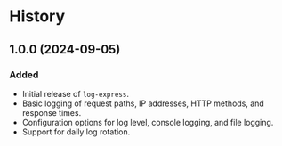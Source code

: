 # History

## 1.0.0 (2024-09-05)

### Added

- Initial release of `log-express`.
- Basic logging of request paths, IP addresses, HTTP methods, and response times.
- Configuration options for log level, console logging, and file logging.
- Support for daily log rotation.
